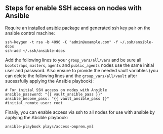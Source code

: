 ## Steps for enable SSH access on nodes with Ansible

Require an [installed ansible package](http://docs.ansible.com/ansible/latest/intro_installation.html) and generated ssh key pair on the ansible control machine:

```
ssh-keygen -t rsa -b 4096 -C "admin@example.com" -f ~/.ssh/ansible-dcos
ssh-add ~/.ssh/ansible-dcos
```

Add the following lines to your `group_vars/all/vars` and be sure all `bootstraps`, `masters`, `agents` and `public_agents` nodes use the same initial user and password. Also ensure to provide the needed vault variables (you can delete the following lines and the `group_vars/all/vault` after sucessfully applying the Ansible playbook):

```
# For initial SSH access on nodes with Ansible
ansible_password: "{{ vault_ansible_pass }}"
ansible_become_pass: "{{ vault_ansible_pass }}"
#initial_remote_user: root
```

Finally, you can enable access via ssh to all nodes for use with ansible by applying the Absible playbook:

```
ansible-playbook plays/access-onprem.yml
```